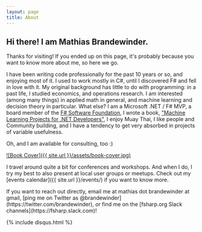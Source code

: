 ```yaml
---
layout: page
title: About
---
```


## Hi there! I am Mathias Brandewinder.

Thanks for visiting! If you ended up on this page, it's probably because you want to know more about me, so here we go.

I have been writing code professionally for the past 10 years or so, and enjoying most of it. I used to work mostly in C#, until I discovered F# and fell in love with it. My original background has little to do with programming: in a past life, I studied economics, and operations research. I am interested (among many things) in applied math in general, and machine learning and decision theory in particular. What else? I am a Microsoft .NET / F# MVP, a board member of the [F# Software Foundation](http://fsharp.org/), I wrote a book, ["Machine Learning Projects for .NET Developers"](http://www.amazon.com/Machine-Learning-Projects-NET-Developers/dp/1430267674/?tag=mathias-brandewinder-20), I enjoy Muay Thai, I like people and Community building, and I have a tendency to get very absorbed in projects of variable usefulness.

Oh, and I am available for consulting, too :)

[![Book Cover]({{ site.url }}/assets/book-cover.jpg)](http://www.amazon.com/Machine-Learning-Projects-NET-Developers/dp/1430267674/?tag=mathias-brandewinder-20)

I travel around quite a bit for conferences and workshops. 
And when I do, I try my best to also present at local user groups or meetups. 
Check out my [events calendar]({{ site.url }}/events/) if you want to know more.

<p class="message">
If you want to reach out directly, email me at mathias dot brandewinder at gmail, 
[ping me on Twitter as @brandewinder](https://twitter.com/brandewinder), or 
find me on the [fsharp.org Slack channels](https://fsharp.slack.com)!
</p>

{% include disqus.html %}
